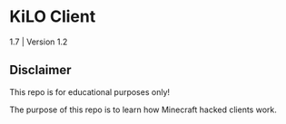 # KiLO Client
1.7 | Version 1.2

## Disclaimer
This repo is for educational purposes only!

The purpose of this repo is to learn how Minecraft hacked clients work.
